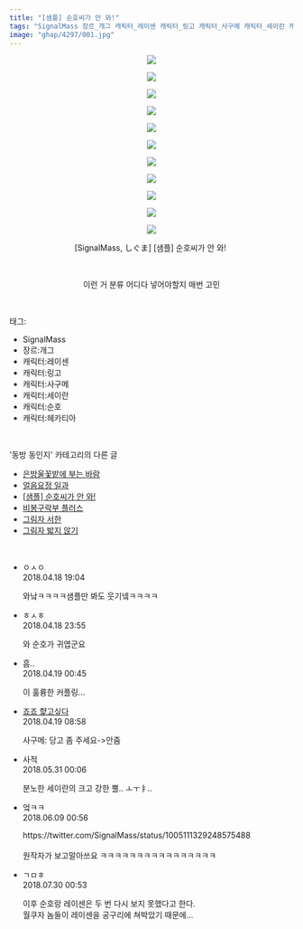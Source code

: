 ```yaml
---
title: "[샘플] 순호씨가 안 와!"
tags: "SignalMass 장르_개그 캐릭터_레이센 캐릭터_링고 캐릭터_사구메 캐릭터_세이란 캐릭터_순호 캐릭터_헤카티아 しぐま 동방_동인지"
image: "ghap/4297/001.jpg"
---
```

<div class="article">
<p style="text-align: center; clear: none; float: none;"><img src="{{ site.nasurl }}/ghap/4297/001.jpg"/></p>
<p style="text-align: center; clear: none; float: none;"><img src="{{ site.nasurl }}/ghap/4297/002.jpg"/></p>
<p style="text-align: center; clear: none; float: none;"><img src="{{ site.nasurl }}/ghap/4297/003.jpg"/></p>
<p style="text-align: center; clear: none; float: none;"><img src="{{ site.nasurl }}/ghap/4297/004.jpg"/></p>
<p style="text-align: center; clear: none; float: none;"><img src="{{ site.nasurl }}/ghap/4297/005.jpg"/></p>
<p style="text-align: center; clear: none; float: none;"><img src="{{ site.nasurl }}/ghap/4297/006.jpg"/></p>
<p style="text-align: center; clear: none; float: none;"><img src="{{ site.nasurl }}/ghap/4297/007.jpg"/></p>
<p style="text-align: center; clear: none; float: none;"><img src="{{ site.nasurl }}/ghap/4297/008.jpg"/></p>
<p style="text-align: center; clear: none; float: none;"><img src="{{ site.nasurl }}/ghap/4297/009.jpg"/></p>
<p style="text-align: center; clear: none; float: none;"><img src="{{ site.nasurl }}/ghap/4297/010.jpg"/></p>
<p style="text-align: center; clear: none; float: none;"><img src="{{ site.nasurl }}/ghap/4297/011.jpg"/></p>
<p style="text-align: center; clear: none; float: none;">[SignalMass, しぐま] [샘플] 순호씨가 안 와! </p>
<p style="text-align: center; clear: none; float: none;"><br/></p>
<p style="text-align: center; clear: none; float: none;">이런 거 분류 어디다 넣어야할지 매번 고민</p>
</div><br/>
<div class="tagTrail">
<p>태그: </p>
<ul>
<li>SignalMass</li>
<li>장르:개그</li>
<li>캐릭터:레이센</li>
<li>캐릭터:링고</li>
<li>캐릭터:사구메</li>
<li>캐릭터:세이란</li>
<li>캐릭터:순호</li>
<li>캐릭터:헤카티아</li>
</ul>
</div><br/>
<div class="another">
<p>'동방 동인지' 카테고리의 다른 글</p>
<ul>
<li><a href="/2018-04-18-ghap_4303">은방울꽃밭에 부는 바람</a></li>
<li><a href="/2018-04-18-ghap_4302">얼음요정 일과</a></li>
<li><a href="/2018-04-18-ghap_4297">[샘플] 순호씨가 안 와!</a></li>
<li><a href="/2018-04-18-ghap_4294">비봉구락부 플러스</a></li>
<li><a href="/2018-04-16-ghap_4291">그림자 서한</a></li>
<li><a href="/2018-04-15-ghap_4288">그림자 밟지 않기</a></li>
</ul>
</div><br/>
<div class="cb_module cb_fluid">
<div class="cb_wrt cb_profile">
<div class="comment">
<ul>
<li class="cb_thumb_off" id="comment15240926">
<div class="cb_comment_area">
<div class="cb_info_area">
<div class="cb_section">
<span class="cb_nick_name">ㅇㅅㅇ</span>
</div>
<div class="cb_section">
<span class="cb_date">2018.04.18 19:04 </span>
</div>
</div>
<div class="cb_dsc_comment">
<p class="cb_dsc">
											와낰ㅋㅋㅋㅋ샘플만 봐도 웃기넼ㅋㅋㅋㅋ
										</p>
</div>
</div></li>
<li class="cb_thumb_off" id="comment15241049">
<div class="cb_comment_area">
<div class="cb_info_area">
<div class="cb_section">
<span class="cb_nick_name">ㅎㅅㅎ</span>
</div>
<div class="cb_section">
<span class="cb_date">2018.04.18 23:55 </span>
</div>
</div>
<div class="cb_dsc_comment">
<p class="cb_dsc">
											와 순호가 귀엽군요
										</p>
</div>
</div></li>
<li class="cb_thumb_off" id="comment15241075">
<div class="cb_comment_area">
<div class="cb_info_area">
<div class="cb_section">
<span class="cb_nick_name">흠..</span>
</div>
<div class="cb_section">
<span class="cb_date">2018.04.19 00:45 </span>
</div>
</div>
<div class="cb_dsc_comment">
<p class="cb_dsc">
											이 훌륭한 커플링...
										</p>
</div>
</div></li>
<li class="cb_thumb_off" id="comment15241204">
<div class="cb_comment_area">
<div class="cb_info_area">
<div class="cb_section">
<span class="cb_nick_name"> <a href="http://aaa" onclick="return openLinkInNewWindow(this)">죠죠 햝고싶다</a></span>
</div>
<div class="cb_section">
<span class="cb_date">2018.04.19 08:58 </span>
</div>
</div>
<div class="cb_dsc_comment">
<p class="cb_dsc">
											사구메: 당고 좀 주세요-&gt;안줌
										</p>
</div>
</div></li>
<li class="cb_thumb_off" id="comment15264323">
<div class="cb_comment_area">
<div class="cb_info_area">
<div class="cb_section">
<span class="cb_nick_name">사적</span>
</div>
<div class="cb_section">
<span class="cb_date">2018.05.31 00:06 </span>
</div>
</div>
<div class="cb_dsc_comment">
<p class="cb_dsc">
											분노한 세이란의 크고 강한 뿔.. ㅗㅜㅑ..
										</p>
</div>
</div></li>
<li class="cb_thumb_off" id="comment15268271">
<div class="cb_comment_area">
<div class="cb_info_area">
<div class="cb_section">
<span class="cb_nick_name">엌ㅋㅋ</span>
</div>
<div class="cb_section">
<span class="cb_date">2018.06.09 00:56 </span>
</div>
</div>
<div class="cb_dsc_comment">
<p class="cb_dsc">
											https://twitter.com/SignalMass/status/1005111329248575488<br/>
<br/>
원작자가 보고말아쓰요 ㅋㅋㅋㅋㅋㅋㅋㅋㅋㅋㅋㅋㅋㅋㅋㅋ
										</p>
</div>
</div></li>
<li class="cb_thumb_off" id="comment15296586">
<div class="cb_comment_area">
<div class="cb_info_area">
<div class="cb_section">
<span class="cb_nick_name">ㄱㅁㅎ</span>
</div>
<div class="cb_section">
<span class="cb_date">2018.07.30 00:53 </span>
</div>
</div>
<div class="cb_dsc_comment">
<p class="cb_dsc">
											이후 순호랑 레이센은 두 번 다시 보지 못했다고 한다.<br/>
월쿠자 놈들이 레이센을 공구리에 쳐박았기 때문에...
										</p>
</div>
</div></li>
</ul>
</div>
</div><!-- commentList close -->
</div><br/>
